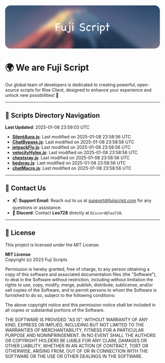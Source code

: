 ![Banner](.github/b.webp)

# 🌍 **We are Fuji Script**

Our global team of developers is dedicated to creating powerful, open-source scripts for Rise Client, designed to enhance your experience and unlock new possibilities! 🌟

---
<!-- SCRIPTS_NAVIGATION_START -->
## 📂 **Scripts Directory Navigation**

**Last Updated**: 2025-01-08 23:59:03 UTC

- **[SilentAura.js](scripts/SilentAura.js)**: Last modified on 2025-01-08 23:58:56 UTC
- **[ChatBypass.js](scripts/ChatBypass.js)**: Last modified on 2025-01-08 23:58:56 UTC
- **[jetpackFly.js](scripts/jetpackFly.js)**: Last modified on 2025-01-08 23:58:56 UTC
- **[velocityHylex.js](scripts/velocityHylex.js)**: Last modified on 2025-01-08 23:58:56 UTC
- **[chestxray.js](scripts/chestxray.js)**: Last modified on 2025-01-08 23:58:56 UTC
- **[bedxray.js](scripts/bedxray.js)**: Last modified on 2025-01-08 23:58:56 UTC
- **[chatMacro.js](scripts/chatMacro.js)**: Last modified on 2025-01-08 23:58:56 UTC

<!-- SCRIPTS_NAVIGATION_END -->

---

## 💬 **Contact Us**  
- 📬 **Support Email**: Reach out to us at [support@fujiscript.com](mailto:support@fujiscript.com) for any questions or assistance.  
- 💬 **Discord**: Contact **Leo728** directly at `Discord@leo728`.

---

## 📜 **License**

This project is licensed under the MIT License.  

**MIT License**  
Copyright (c) 2023 Fuji Scripts  

Permission is hereby granted, free of charge, to any person obtaining a copy of this software and associated documentation files (the "Software"), to deal in the Software without restriction, including without limitation the rights to use, copy, modify, merge, publish, distribute, sublicense, and/or sell copies of the Software, and to permit persons to whom the Software is furnished to do so, subject to the following conditions:  

The above copyright notice and this permission notice shall be included in all copies or substantial portions of the Software.  

THE SOFTWARE IS PROVIDED "AS IS", WITHOUT WARRANTY OF ANY KIND, EXPRESS OR IMPLIED, INCLUDING BUT NOT LIMITED TO THE WARRANTIES OF MERCHANTABILITY, FITNESS FOR A PARTICULAR PURPOSE AND NONINFRINGEMENT. IN NO EVENT SHALL THE AUTHORS OR COPYRIGHT HOLDERS BE LIABLE FOR ANY CLAIM, DAMAGES OR OTHER LIABILITY, WHETHER IN AN ACTION OF CONTRACT, TORT OR OTHERWISE, ARISING FROM, OUT OF OR IN CONNECTION WITH THE SOFTWARE OR THE USE OR OTHER DEALINGS IN THE SOFTWARE.  
